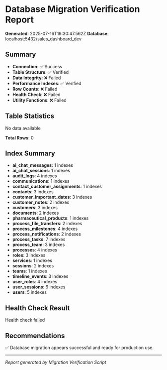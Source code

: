 # Database Migration Verification Report

**Generated**: 2025-07-16T19:30:47.562Z
**Database**: localhost:5432/sales_dashboard_dev

## Summary

- **Connection**: ✅ Success
- **Table Structure**: ✅ Verified
- **Data Integrity**: ❌ Failed
- **Performance Indexes**: ✅ Verified
- **Row Counts**: ❌ Failed
- **Health Check**: ❌ Failed
- **Utility Functions**: ❌ Failed

## Table Statistics

No data available

**Total Rows**: 0

## Index Summary

- **ai_chat_messages**: 1 indexes
- **ai_chat_sessions**: 1 indexes
- **audit_logs**: 4 indexes
- **communications**: 1 indexes
- **contact_customer_assignments**: 1 indexes
- **contacts**: 3 indexes
- **customer_important_dates**: 3 indexes
- **customer_notes**: 2 indexes
- **customers**: 3 indexes
- **documents**: 2 indexes
- **pharmaceutical_products**: 1 indexes
- **process_file_transfers**: 2 indexes
- **process_milestones**: 4 indexes
- **process_notifications**: 2 indexes
- **process_tasks**: 7 indexes
- **process_team**: 3 indexes
- **processes**: 4 indexes
- **roles**: 3 indexes
- **services**: 1 indexes
- **sessions**: 2 indexes
- **teams**: 1 indexes
- **timeline_events**: 3 indexes
- **user_roles**: 4 indexes
- **user_sessions**: 6 indexes
- **users**: 5 indexes

## Health Check Result

Health check failed

## Recommendations

✅ Database migration appears successful and ready for production use.

---
*Report generated by Migration Verification Script*
